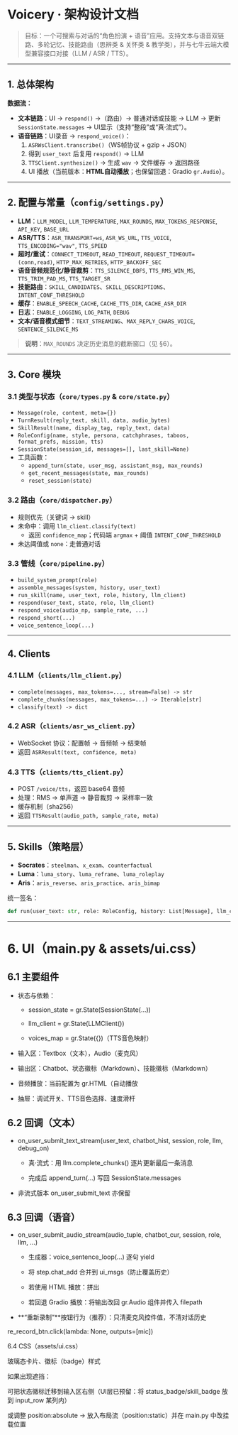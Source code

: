 # Voicery · 架构设计文档

> 目标：一个可搜索与对话的“角色扮演 + 语音”应用。支持文本与语音双链路、多轮记忆、技能路由（思辨类 & 关怀类 & 教学类），并与七牛云端大模型兼容接口对接（LLM / ASR / TTS）。

---

## 1. 总体架构




**数据流：**

- **文本链路**：UI → `respond()` →（路由）→ 普通对话或技能 → LLM → 更新 `SessionState.messages` → UI显示（支持“整段”或“真·流式”）。
- **语音链路**：UI录音 → `respond_voice()`：
  1. `ASRWsClient.transcribe()`（WS帧协议 + gzip + JSON）  
  2. 得到 `user_text` 后复用 `respond()` → LLM  
  3. `TTSClient.synthesize()` → 生成 `wav` → 文件缓存 → 返回路径  
  4. UI 播放（当前版本：**HTML自动播放**；也保留回退：Gradio `gr.Audio`）。

---

## 2. 配置与常量（`config/settings.py`）

- **LLM**：`LLM_MODEL`, `LLM_TEMPERATURE`, `MAX_ROUNDS`, `MAX_TOKENS_RESPONSE`, `API_KEY`, `BASE_URL`
- **ASR/TTS**：`ASR_TRANSPORT=ws`, `ASR_WS_URL`, `TTS_VOICE`, `TTS_ENCODING="wav"`, `TTS_SPEED`
- **超时/重试**：`CONNECT_TIMEOUT`, `READ_TIMEOUT`, `REQUEST_TIMEOUT=(conn,read)`, `HTTP_MAX_RETRIES`, `HTTP_BACKOFF_SEC`
- **语音音频规范化/静音裁剪**：`TTS_SILENCE_DBFS`, `TTS_RMS_WIN_MS`, `TTS_TRIM_PAD_MS`, `TTS_TARGET_SR`
- **技能路由**：`SKILL_CANDIDATES`、`SKILL_DESCRIPTIONS`、`INTENT_CONF_THRESHOLD`
- **缓存**：`ENABLE_SPEECH_CACHE`, `CACHE_TTS_DIR`, `CACHE_ASR_DIR`
- **日志**：`ENABLE_LOGGING`, `LOG_PATH`, `DEBUG`
- **文本/语音模式细节**：`TEXT_STREAMING`、`MAX_REPLY_CHARS_VOICE`, `SENTENCE_SILENCE_MS`

> **说明**：`MAX_ROUNDS` 决定历史消息的截断窗口（见 §6）。

---

## 3. Core 模块

### 3.1 类型与状态（`core/types.py` & `core/state.py`）

- `Message(role, content, meta={})`
- `TurnResult(reply_text, skill, data, audio_bytes)`
- `SkillResult(name, display_tag, reply_text, data)`
- `RoleConfig(name, style, persona, catchphrases, taboos, format_prefs, mission, tts)`
- `SessionState(session_id, messages=[], last_skill=None)`
- 工具函数：
  - `append_turn(state, user_msg, assistant_msg, max_rounds)`
  - `get_recent_messages(state, max_rounds)`
  - `reset_session(state)`

### 3.2 路由（`core/dispatcher.py`）

- 规则优先（关键词 → skill）
- 未命中：调用 `llm_client.classify(text)`  
  - 返回 `confidence_map`；代码端 `argmax` + 阈值 `INTENT_CONF_THRESHOLD`
- 未达阈值或 `none`：走普通对话

### 3.3 管线（`core/pipeline.py`）

- `build_system_prompt(role)`
- `assemble_messages(system, history, user_text)`
- `run_skill(name, user_text, role, history, llm_client)`
- `respond(user_text, state, role, llm_client)`
- `respond_voice(audio_np, sample_rate, ...)`
- `respond_short(...)`
- `voice_sentence_loop(...)`

---

## 4. Clients

### 4.1 LLM（`clients/llm_client.py`）

- `complete(messages, max_tokens=..., stream=False) -> str`
- `complete_chunks(messages, max_tokens=...) -> Iterable[str]`
- `classify(text) -> dict`

### 4.2 ASR（`clients/asr_ws_client.py`）

- WebSocket 协议：配置帧 → 音频帧 → 结束帧
- 返回 `ASRResult(text, confidence, meta)`

### 4.3 TTS（`clients/tts_client.py`）

- POST `/voice/tts`，返回 base64 音频  
- 处理：RMS → 单声道 → 静音裁剪 → 采样率一致  
- 缓存机制（sha256）  
- 返回 `TTSResult(audio_path, sample_rate, meta)`

---

## 5. Skills（策略层）

- **Socrates**：`steelman`、`x_exam`、`counterfactual`
- **Luma**：`luma_story`、`luma_reframe`、`luma_roleplay`
- **Aris**：`aris_reverse`、`aris_practice`、`aris_bimap`

统一签名：

```python
def run(user_text: str, role: RoleConfig, history: List[Message], llm_client) -> SkillResult

```

---


# 6. UI（main.py & assets/ui.css）

## 6.1 主要组件

- 状态与依赖：

  - session_state = gr.State(SessionState(...))

  - llm_client = gr.State(LLMClient())

  - voices_map = gr.State({})（TTS音色映射）

- 输入区：Textbox（文本），Audio（麦克风）

- 输出区：Chatbot、状态徽标（Markdown）、技能徽标（Markdown）

- 音频播放：当前配置为 gr.HTML（自动播放 <audio autoplay>）；可回退为 gr.Audio(type="filepath", autoplay=True) 并显式显示

- 抽屉：调试开关、TTS音色选择、速度滑杆

## 6.2 回调（文本）

- on_user_submit_text_stream(user_text, chatbot_hist, session, role, llm, debug_on)

  - 真·流式：用 llm.complete_chunks() 逐片更新最后一条消息

  - 完成后 append_turn(...) 写回 SessionState.messages

- 非流式版本 on_user_submit_text 亦保留

## 6.3 回调（语音）

- on_user_submit_audio_stream(audio_tuple, chatbot_cur, session, role, llm, ...)

  - 生成器：voice_sentence_loop(...) 逐句 yield

  - 将 step.chat_add 合并到 ui_msgs（防止覆盖历史）

  - 若使用 HTML 播放：拼出 <audio src="... " autoplay playsinline style="display:none"></audio>

  - 若回退 Gradio 播放：将输出改回 gr.Audio 组件并传入 filepath

- **“重新录制”**按钮行为（推荐）：只清麦克风控件值，不清对话历史

re_record_btn.click(lambda: None, outputs=[mic])

6.4 CSS（assets/ui.css）

玻璃态卡片、徽标（badge）样式

如果出现遮挡：

可把状态徽标迁移到输入区右侧（UI层已预留：将 status_badge/skill_badge 放到 input_row 某列内）

或调整 position:absolute → 放入布局流（position:static）并在 main.py 中改挂载位置

